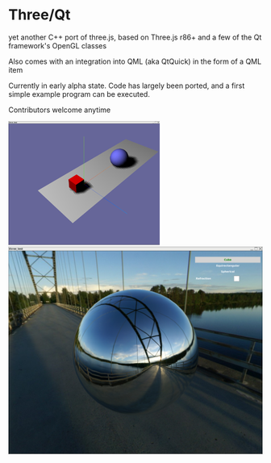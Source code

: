 # Three/Qt
yet another C++ port of three.js, based on Three.js r86+ and a few of the Qt framework's OpenGL classes

Also comes with an integration into QML (aka QtQuick) in the form of a QML item

Currently in early alpha state. Code has largely been ported, and a first simple example program can be executed.

Contributors welcome anytime

![example 1](doc/example1.png "first example") ![example 2](doc/sphere_envmap.png "second example")